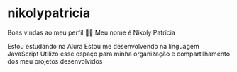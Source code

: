 # nikolypatricia

Boas vindas ao meu perfil 💙💙
Meu nome é Nikoly Patrícia

Estou estudando na Alura
Estou me desenvolvendo na linguagem JavaScript
Utilizo esse espaço para minha organização e compartilhamento dos meu projetos desenvolvidos

